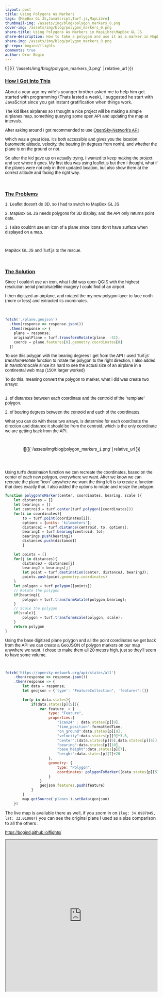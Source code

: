 ```yaml
---
layout: post
title: Using Polygons As Markers
tags: [MapBox GL JS,JavaScript,Turf.js,MapLibre]
thumbnail-img: /assets/img/blog/polygon_markers_0.png
cover-img: /assets/img/blog/polygon_markers_0.png
share-title: Using Polygons As Markers in MapLibre\MapBox GL JS
share-description: How to take a polygon and use it as a marker in MapLibre\MapBox GL JS
share-img: /assets/img/blog/polygon_markers_0.png
gh-repo: bogind/flights
comments: true
author: Dror Bogin
---
```


![]({{ '/assets/img/blog/polygon_markers_0.png' | relative_url }})

<h3 style="text-align: left;"><u>How I Got Into This</u></h3>
About a year ago my wife's younger brother asked me to help him get started with programming (Thats lasted a week), I suggested he start with JavaScript since you get instant gratification when things work.
<p><span style="font-family: arial;">The kid likes airplanes so I thought a nice project will be making a simple airplanes map, something querying some open API and updating the map at intervals.</span></p>
<p><span style="font-family: arial;">After asking around I got recommended to use <a href="https://opensky-network.org/apidoc/" rel="nofollow" target="_blank">OpenSky-Network's API</a> <br /></span>
</p>
<p><span style="font-family: arial;">Which was a great idea, it's both accessible and gives you the location, barometric altitude, velocity, the bearing (in degrees from north), and whether the plane is on the ground or not.&nbsp;</span></p>
<p><span style="font-family: arial;">So after the kid gave up on actually trying, I wanted to keep making the project and see where it goes. My first idea was using leaflet.js but then I thought, what if the planes were not only in their updated location, but also show them at the correct altitude and facing the right way.</span></p>
<p><span style="font-family: arial;">&nbsp;</span></p>
<h3 style="text-align: left;"><span style="font-family: arial;"><u>The Problems<br /></u></span></h3><p><span style="font-family: arial;">1. Leaflet doesn't do 3D, so I had to switch to MapBox GL JS</span></p>
<p><span style="font-family: arial;">2. MapBox GL JS needs polygons for 3D display, and the API only returns point data.</span></p>
<p><span style="font-family: arial;">3. I also couldn't use an icon of a plane since icons don't have surface when displayed on a map.&nbsp;</span></p>
<p><span style="font-family: arial;">&nbsp;</span></p>
<p><span style="font-family: arial;">MapBox GL JS and Turf.js to the rescue.</span></p>
<p><span style="font-family: arial;">&nbsp;</span><br /></p>
<h3 style="text-align: left;"><span style="font-family: arial;"><u>The Solution</u></span></h3>
<p style="text-align: left;"><span style="font-family: arial;">Since I couldn't use an icon, what I did was open QGIS with the highest resolution aerial photo/satellite imagery I could find of an airport.</span></p>
<p style="text-align: left;"><span style="font-family: arial;">I then digitized an airplane, and rotated the my new polygon layer to face north (more or less) and extracted its coordinates.<br /><br /></span><br /></p>

```javascript
fetch('./plane.geojson')
  .then(response => response.json())
  .then(response => {
    plane = response;
    originalPlane = turf.transformRotate(plane, -31);
    coords = plane.features[0].geometry.coordinates[0]
  })

```

<p style="text-align: left;"><span style="font-family: arial;">To use this polygon with the bearing degrees I get from the API I used Turf.js' <i>transformRotate</i> function to rotate the polygon to the right direction, I also added in <i>transformScale</i> since it's hard to see the actual size of an airplane in a continental web map (150X larger worked)</span></p>
<p style="text-align: left;"><span style="font-family: arial;">To do this, meaning convert the polygon to marker, what i did was create two arrays:</span></p>
<p style="text-align: left;"><span style="font-family: arial;"><br />1. of distances between each coordinate and the centroid of the "template" polygon.</span></p>
<p style="text-align: left;"><span style="font-family: arial;">2. of bearing degrees between the centroid and each of the coordinates.</span></p>
<p style="text-align: left;"><span style="font-family: arial;">What you can do with these two arrays, is determine for each coordinate the direction and distance it should be from the centroid, which is the only coordinate we are getting back from the API.</span></p>
<p style="text-align: left;"><span style="font-family: arial;">&nbsp;</span></p>
<div class="separator" style="clear: both; text-align: center;"><span style="font-family: arial;">

![]({{ '/assets/img/blog/polygon_markers_1.png' | relative_url }})

</span></div><span style="font-family: arial;"><br /><br /></span><p></p>
<p style="text-align: left;"><span style="font-family: arial;">Using turf's <i>destination</i> function we can recreate the coordinates, based on the center of each new polygon, everywhere we want. After we know we can recreate the plane "icon" anywhere we want the thing left is to create a function that does exactly that, I also added the options to rotate and resize the polygon.<br /></span></p>

```javascript
function polygonToMarker(center, coordinates, bearing, scale ){
    let distances = []
    let bearings = []
    let centroid = turf.center(turf.polygon([coordinates]))
    for(i in coordinates){
        to = turf.point(coordinates[i]);
        options = {units: 'kilometers'};
        distanceI = turf.distance(centroid, to, options);
        bearingI = turf.bearing(centroid, to);
        bearings.push(bearingI)
        distances.push(distanceI)
        }
    
    let points = []
    for(j in distances){
        distanceJ = distances[j]
        bearingJ = bearings[j]
        let point = turf.destination(center, distanceJ, bearingJ);
        points.push(point.geometry.coordinates)
    }
    let polygon = turf.polygon([points])
    // Rotate the polygon
    if(bearing){
        polygon = turf.transformRotate(polygon,bearing);
    }
    // Scale the polygon
    if(scale){
        polygon = turf.transformScale(polygon, scale);
    }
    return polygon
}
```


<p style="text-align: left;"><span style="font-family: arial;">Using the base digitized plane polygon and all the point coordinates we get back from the API we can create a GeoJSON of polygon markers on our map anywhere we want, I chose to make them all 20 meters high, just so they'll seem to have some volume.</span></p>
<p style="text-align: left;"><span style="font-family: arial;"><br /></span></p>

```javascript
fetch('https://opensky-network.org/api/states/all')
    .then(response => response.json())
    .then(response => {
        let data = response;
        let geojson = {'type': "FeatureCollection", 'features':[]}
    
        for(p in data.states){
            if(data.states[p][5]){
                var feature  = {
                    type: "Feature",
                    properties:{
                        "icao24" : data.states[p][0],
                        "time_position":formattedTime,
                        "on_ground":data.states[p][8],
                        "velocity":data.states[p][9]*3.6,
                        "center":[data.states[p][5],data.states[p][6]],
                        "bearing":data.states[p][10],
                        "base_height":data.states[p][7],
                        "height":data.states[p][7]+20
                    },
                    geometry: {
                        type: "Polygon",
                        coordinates: polygonToMarker([data.states[p][5],data.states[p][6]],coords,data.states[p][10],150)
                    }
                }
                geojson.features.push(feature)
            }
        }
        map.getSource('planes').setData(geojson)
    })

```

The live map is available there as well, if you zoom in on `{lng: 34.8987045, lat: 32.010007}` you can see the original plane I used as a size comparison to all the others :

<p style="text-align: left;"><span style="font-family: arial;"><a href="https://bogind.github.io/flights/">https://bogind.github.io/flights/</a><br /></span></p>
<iframe height="500" src="https://bogind.github.io/flights/" width="500"></iframe>